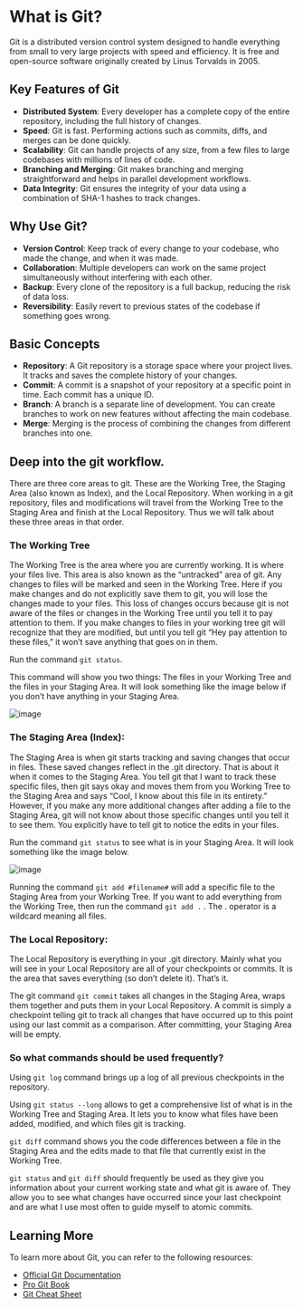 # What is Git?

Git is a distributed version control system designed to handle everything from small to very large projects with speed and efficiency. 
It is free and open-source software originally created by Linus Torvalds in 2005.

## Key Features of Git

- **Distributed System**: Every developer has a complete copy of the entire repository, including the full history of changes.
- **Speed**: Git is fast. Performing actions such as commits, diffs, and merges can be done quickly.
- **Scalability**: Git can handle projects of any size, from a few files to large codebases with millions of lines of code.
- **Branching and Merging**: Git makes branching and merging straightforward and helps in parallel development workflows.
- **Data Integrity**: Git ensures the integrity of your data using a combination of SHA-1 hashes to track changes.

## Why Use Git?

- **Version Control**: Keep track of every change to your codebase, who made the change, and when it was made.
- **Collaboration**: Multiple developers can work on the same project simultaneously without interfering with each other.
- **Backup**: Every clone of the repository is a full backup, reducing the risk of data loss.
- **Reversibility**: Easily revert to previous states of the codebase if something goes wrong.

## Basic Concepts

- **Repository**: A Git repository is a storage space where your project lives. It tracks and saves the complete history of your changes.
- **Commit**: A commit is a snapshot of your repository at a specific point in time. Each commit has a unique ID.
- **Branch**: A branch is a separate line of development. You can create branches to work on new features without affecting the main codebase.
- **Merge**: Merging is the process of combining the changes from different branches into one.

## Deep into the git workflow.

There are three core areas to git. These are the Working Tree, the Staging Area (also known as Index), and the Local Repository. 
When working in a git repository, files and modifications will travel from the Working Tree to the Staging Area and finish at the Local Repository. 
Thus we will talk about these three areas in that order.

### The Working Tree
The Working Tree is the area where you are currently working. It is where your files live. 
This area is also known as the “untracked” area of git. 
Any changes to files will be marked and seen in the Working Tree. 
Here if you make changes and do not explicitly save them to git, you will lose the changes made to your files. 
This loss of changes occurs because git is not aware of the files or changes in the Working Tree until you tell it to pay attention to them. 
If you make changes to files in your working tree git will recognize that they are modified, but until you tell git “Hey pay attention to these files,” it won’t save anything that goes on in them.

Run the command ```git status```. 

This command will show you two things: The files in your Working Tree and the files in your Staging Area. 
It will look something like the image below if you don’t have anything in your Staging Area.

![image](https://github.com/AmalSunny992/gitcommands/assets/169422802/9ce7a1b6-e04f-4592-9658-b8e6dc954825)

### The Staging Area (Index):
The Staging Area is when git starts tracking and saving changes that occur in files. 
These saved changes reflect in the .git directory. That is about it when it comes to the Staging Area. 
You tell git that I want to track these specific files, then git says okay and moves them from you Working Tree to the Staging Area and says “Cool, I know about this file in its entirety.” 
However, if you make any more additional changes after adding a file to the Staging Area, git will not know about those specific changes until you tell it to see them. 
You explicitly have to tell git to notice the edits in your files.

Run the command ``` git status ``` to see what is in your Staging Area. It will look something like the image below.

![image](https://github.com/AmalSunny992/gitcommands/assets/169422802/b79e0092-8cca-40e9-aa57-35e70339404e)

Running the command ``` git add #filename# ``` will add a specific file to the Staging Area from your Working Tree. 
If you want to add everything from the Working Tree, then run the command ``` git add . ``` . The . operator is a wildcard meaning all files.

### The Local Repository:
The Local Repository is everything in your .git directory. 
Mainly what you will see in your Local Repository are all of your checkpoints or commits. 
It is the area that saves everything (so don’t delete it). That’s it.

The git command ``` git commit ``` takes all changes in the Staging Area, wraps them together and puts them in your Local Repository. 
A commit is simply a checkpoint telling git to track all changes that have occurred up to this point using our last commit as a comparison. 
After committing, your Staging Area will be empty.

### So what commands should be used frequently?


Using ``` git log ``` command brings up a log of all previous checkpoints in the repository.

Using ``` git status --long ``` allows to get a comprehensive list of what is in the Working Tree and Staging Area. 
It lets you to know what files have been added, modified, and which files git is tracking.

``` git diff ``` command shows you the code differences between a file in the Staging Area and the edits made to that file that currently exist in the Working Tree. 

``` git status ``` and ``` git diff ``` should frequently be used as they give you information about your current working state and what git is aware of. 
They allow you to see what changes have occurred since your last checkpoint and are what I use most often to guide myself to atomic commits.

## Learning More

To learn more about Git, you can refer to the following resources:
- [Official Git Documentation](https://git-scm.com/doc)
- [Pro Git Book](https://git-scm.com/book/en/v2)
- [Git Cheat Sheet](https://www.atlassian.com/git/tutorials/atlassian-git-cheatsheet)
